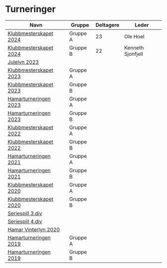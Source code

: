 # Turneringer

| Navn | Gruppe | Deltagere | Leder |
|-|-|-|-|
|[Klubbmesterskapet 2024](http://turneringsservice.sjakklubb.no/standings.aspx?TID=Klubbmesterskapet2024-HamarSjakkselskap&group=A)|Gruppe A|23|Ole Hoel|
|[Klubbmesterskapet 2024](http://turneringsservice.sjakklubb.no/standings.aspx?TID=Klubbmesterskapet2024-HamarSjakkselskap&group=B)|Gruppe B|22|Kenneth Sjonfjell|
|[Julelyn 2023](http://turneringsservice.sjakklubb.no/standings.aspx?TID=Julelynsjakk2023-HamarSjakkselskap)||||
|[Klubbmesterskapet 2023](http://turneringsservice.sjakklubb.no/standings.aspx?TID=Klubbmesterskapet2023-HamarSjakkselskap&group=A)|Gruppe A|||
|[Klubbmesterskapet 2023](http://turneringsservice.sjakklubb.no/standings.aspx?TID=Klubbmesterskapet2023-HamarSjakkselskap&group=B)|Gruppe B|||
|[Hamarturneringen 2023](http://turneringsservice.sjakklubb.no/standings.aspx?TID=Hamarturneringen2023-HamarSjakkselskap&group=A)|Gruppe A|||
|[Hamarturneringen 2023](http://turneringsservice.sjakklubb.no/standings.aspx?TID=Hamarturneringen2023-HamarSjakkselskap&group=B)|Gruppe B|||
|[Klubbmesterskapet 2022](http://turneringsservice.sjakklubb.no/standings.aspx?TID=Klubbmesterskapet2022-HamarSjakkselskap&group=A)|Gruppe A|||
|[Klubbmesterskapet 2022](http://turneringsservice.sjakklubb.no/standings.aspx?TID=Klubbmesterskapet2022-HamarSjakkselskap&group=B)|Gruppe B|||
|[Hamarturneringen 2021](http://turneringsservice.sjakklubb.no/standings.aspx?TID=Hamarturneringen2021-HamarSjakkselskap&group=A)|Gruppe A|||
|[Hamarturneringen 2021](http://turneringsservice.sjakklubb.no/standings.aspx?TID=Hamarturneringen2021-HamarSjakkselskap&group=B)|Gruppe B|||
|[Klubbmesterskapet 2020](http://turneringsservice.sjakklubb.no/standings.aspx?TID=Klubbmesterskapet2020-HamarSjakkselskap&group=A)|Gruppe A|||
|[Klubbmesterskapet 2020](http://turneringsservice.sjakklubb.no/standings.aspx?TID=Klubbmesterskapet2020-HamarSjakkselskap&group=B)|Gruppe B|||
|[Seriespill 3.div](http://turneringsservice.sjakklubb.no/standings.aspx?TID=Ostlandsserien201920204div-NorgesSjakkforbund&group=3.%20div%20B)||||
|[Seriespill 4.div](http://turneringsservice.sjakklubb.no/standings.aspx?TID=Ostlandsserien201920204div-NorgesSjakkforbund&group=4.%20div%20A)||||
|[Hamar Vinterlyn 2020](http://turneringsservice.sjakklubb.no/standings.aspx?TID=HamarVinterlyn2020-HamarSjakkselskap&fbclid=IwAR3vN8uLxFtBOng25gkQqFaRQIip1GKcLZ3tcHgjw9P14qMbxykzTR8WTk0)||||
|[Hamarturneringen 2019](http://turneringsservice.sjakklubb.no/standings.aspx?TID=Hamarturneringen2019-HamarSjakkselskap&group=A)|Gruppe A|||
|[Hamarturneringen 2019](http://turneringsservice.sjakklubb.no/standings.aspx?TID=Hamarturneringen2019-HamarSjakkselskap&group=B)|Gruppe B|||
